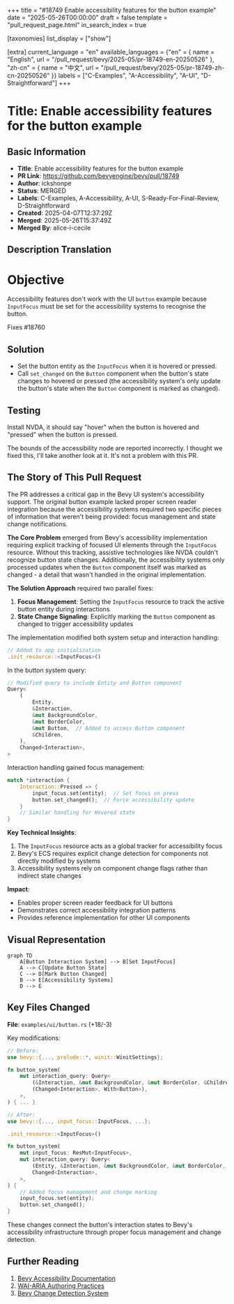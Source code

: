 +++
title = "#18749 Enable accessibility features for the button example"
date = "2025-05-26T00:00:00"
draft = false
template = "pull_request_page.html"
in_search_index = true

[taxonomies]
list_display = ["show"]

[extra]
current_language = "en"
available_languages = {"en" = { name = "English", url = "/pull_request/bevy/2025-05/pr-18749-en-20250526" }, "zh-cn" = { name = "中文", url = "/pull_request/bevy/2025-05/pr-18749-zh-cn-20250526" }}
labels = ["C-Examples", "A-Accessibility", "A-UI", "D-Straightforward"]
+++

# Title: Enable accessibility features for the button example

## Basic Information
- **Title**: Enable accessibility features for the button example
- **PR Link**: https://github.com/bevyengine/bevy/pull/18749
- **Author**: ickshonpe
- **Status**: MERGED
- **Labels**: C-Examples, A-Accessibility, A-UI, S-Ready-For-Final-Review, D-Straightforward
- **Created**: 2025-04-07T12:37:29Z
- **Merged**: 2025-05-26T15:37:49Z
- **Merged By**: alice-i-cecile

## Description Translation
# Objective

Accessibility features don't work with the UI `button` example because `InputFocus` must be set for the accessibility systems to recognise the button.

Fixes #18760

## Solution

* Set the button entity as the `InputFocus` when it is hovered or pressed.
* Call `set_changed` on the `Button` component when the button's state changes to hovered or pressed (the accessibility system's only update the button's state when the `Button` component is marked as changed).

## Testing

Install NVDA, it should say "hover" when the button is hovered and "pressed" when the button is pressed.

The bounds of the accessibility node are reported incorrectly. I thought we fixed this, I'll take another look at it. It's not a problem with this PR.

## The Story of This Pull Request

The PR addresses a critical gap in the Bevy UI system's accessibility support. The original button example lacked proper screen reader integration because the accessibility systems required two specific pieces of information that weren't being provided: focus management and state change notifications.

**The Core Problem** emerged from Bevy's accessibility implementation requiring explicit tracking of focused UI elements through the `InputFocus` resource. Without this tracking, assistive technologies like NVDA couldn't recognize button state changes. Additionally, the accessibility systems only processed updates when the `Button` component itself was marked as changed - a detail that wasn't handled in the original implementation.

**The Solution Approach** required two parallel fixes:
1. **Focus Management**: Setting the `InputFocus` resource to track the active button entity during interactions
2. **State Change Signaling**: Explicitly marking the `Button` component as changed to trigger accessibility updates

The implementation modified both system setup and interaction handling:

```rust
// Added to app initialization
.init_resource::<InputFocus>()
```

In the button system query:
```rust
// Modified query to include Entity and Button component
Query<
    (
        Entity,
        &Interaction,
        &mut BackgroundColor,
        &mut BorderColor,
        &mut Button,  // Added to access Button component
        &Children,
    ),
    Changed<Interaction>,
>
```

Interaction handling gained focus management:
```rust
match *interaction {
    Interaction::Pressed => {
        input_focus.set(entity);  // Set focus on press
        button.set_changed();  // Force accessibility update
    }
    // Similar handling for Hovered state
}
```

**Key Technical Insights**:
1. The `InputFocus` resource acts as a global tracker for accessibility focus
2. Bevy's ECS requires explicit change detection for components not directly modified by systems
3. Accessibility systems rely on component change flags rather than indirect state changes

**Impact**:
- Enables proper screen reader feedback for UI buttons
- Demonstrates correct accessibility integration patterns
- Provides reference implementation for other UI components

## Visual Representation

```mermaid
graph TD
    A[Button Interaction System] --> B[Set InputFocus]
    A --> C[Update Button State]
    C --> D[Mark Button Changed]
    B --> E[Accessibility Systems]
    D --> E
```

## Key Files Changed

**File**: `examples/ui/button.rs` (+18/-3)

Key modifications:
```rust
// Before:
use bevy::{..., prelude::*, winit::WinitSettings};

fn button_system(
    mut interaction_query: Query<
        (&Interaction, &mut BackgroundColor, &mut BorderColor, &Children),
        (Changed<Interaction>, With<Button>),
    >,
) { ... }

// After:
use bevy::{..., input_focus::InputFocus, ...};

.init_resource::<InputFocus>()

fn button_system(
    mut input_focus: ResMut<InputFocus>,
    mut interaction_query: Query<
        (Entity, &Interaction, &mut BackgroundColor, &mut BorderColor, &mut Button, &Children),
        Changed<Interaction>,
    >,
) {
    // Added focus management and change marking
    input_focus.set(entity);
    button.set_changed();
}
```

These changes connect the button's interaction states to Bevy's accessibility infrastructure through proper focus management and change detection.

## Further Reading

1. [Bevy Accessibility Documentation](https://bevyengine.org/learn/book/accessibility/)
2. [WAI-ARIA Authoring Practices](https://www.w3.org/WAI/ARIA/apg/)
3. [Bevy Change Detection System](https://bevyengine.org/learn/book/ecs/change-detection/)